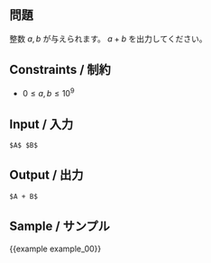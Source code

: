 問題
---------

整数 $a, b$ が与えられます。 $a + b$ を出力してください。

Constraints / 制約
---------

- $0 \leq a, b \leq 10^9$


Input / 入力
---------

```
$A$ $B$
```

Output / 出力
---------

```
$A + B$
```

Sample / サンプル
---------

{{example example_00}}
